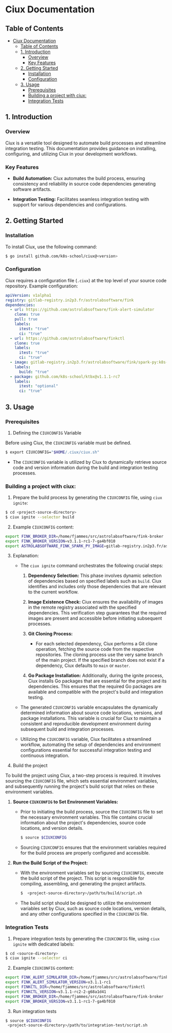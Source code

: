 # Ciux Documentation

## Table of Contents

- [Ciux Documentation](#ciux-documentation)
  - [Table of Contents](#table-of-contents)
  - [1. Introduction](#1-introduction)
    - [Overview](#overview)
    - [Key Features](#key-features)
  - [2. Getting Started](#2-getting-started)
    - [Installation](#installation)
    - [Configuration](#configuration)
  - [3. Usage](#3-usage)
    - [Prerequisites](#prerequisites)
    - [Building a project with ciux:](#building-a-project-with-ciux)
    - [Integration Tests](#integration-tests)

## 1. Introduction

### Overview

Ciux is a versatile tool designed to automate build processes and streamline integration testing. This documentation provides guidance on installing, configuring, and utilizing Ciux in your development workflows.

### Key Features

- **Build Automation:** Ciux automates the build process, ensuring consistency and reliability in source code dependencies generating software artifacts.

- **Integration Testing:** Facilitates seamless integration testing with support for various dependencies and configurations.

## 2. Getting Started

### Installation

To install Ciux, use the following command:

```bash
$ go install github.com/k8s-school/ciux@<version>
```

### Configuration

Ciux requires a configuration file (`.ciux`) at the top level of your source code repository. Example configuration:

```yaml
apiVersion: v1alpha1
registry: gitlab-registry.in2p3.fr/astrolabsoftware/fink
dependencies:
  - url: https://github.com/astrolabsoftware/fink-alert-simulator
    clone: true
    pull: true
    labels:
      itest: "true"
      ci: "true"
  - url: https://github.com/astrolabsoftware/finkctl
    clone: true
    labels:
      itest: "true"
      ci: "true"
  - image: gitlab-registry.in2p3.fr/astrolabsoftware/fink/spark-py:k8s-3.4.1
    labels:
      build: "true"
  - package: github.com/k8s-school/ktbx@v1.1.1-rc7
    labels:
      itest: "optional"
      ci: "true"
```

## 3. Usage

### Prerequisites

1. Defining the `CIUXCONFIG` Variable

Before using Ciux, the `CIUXCONFIG` variable must be defined.
```bash
$ export CIUXCONFIG="$HOME/.ciux/ciux.sh"
```

- The `CIUXCONFIG` variable is utilized by Ciux to dynamically retrieve source code and version information during the build and integration testing processes.

### Building a project with ciux:

1. Prepare the build process by generating the `CIUXCONFIG` file, using `ciux ignite`:

```bash
$ cd <project-source-directory>
$ ciux ignite --selector build
```

2. Example `CIUXCONFIG` content:

```bash
export FINK_BROKER_DIR=/home/fjammes/src/astrolabsoftware/fink-broker
export FINK_BROKER_VERSION=v3.1.1-rc1-7-ga4bf010
export ASTROLABSOFTWARE_FINK_SPARK_PY_IMAGE=gitlab-registry.in2p3.fr/astrolabsoftware/fink/spark-py:k8s-3.4.1
```

3. Explanation:

   - The `ciux ignite` command orchestrates the following crucial steps:

     1. **Dependency Selection:** This phase involves dynamic selection of dependencies based on specified labels such as `build`. Ciux identifies and includes only those dependencies that are relevant to the current workflow.

     2. **Image Existence Check:** Ciux ensures the availability of images in the remote registry associated with the specified dependencies. This verification step guarantees that the required images are present and accessible before initiating subsequent processes.

     3. **Git Cloning Process:**
         - For each selected dependency, Ciux performs a Git clone operation, fetching the source code from the respective repositories. The cloning process use the very same branch of the main project. If the specified branch does not exist if a dependency, Ciux defaults to `main` or `master`.

     4. **Go Package Installation:** Additionally, during the ignite process, Ciux installs Go packages that are essential for the project and its dependencies. This ensures that the required Go packages are available and compatible with the project's build and integration testing.

   - The generated `CIUXCONFIG` variable encapsulates the dynamically determined information about source code locations, versions, and package installations. This variable is crucial for Ciux to maintain a consistent and reproducible development environment during subsequent build and integration processes.

   - Utilizing the `CIUXCONFIG` variable, Ciux facilitates a streamlined workflow, automating the setup of dependencies and environment configurations essential for successful integration testing and continuous integration.

4. Build the project

To build the project using Ciux, a two-step process is required. It involves sourcing the `CIUXCONFIG` file, which sets essential environment variables, and subsequently running the project's build script that relies on these environment variables.

1. **Source `CIUXCONFIG` to Set Environment Variables:**
   - Prior to initiating the build process, source the `CIUXCONFIG` file to set the necessary environment variables. This file contains crucial information about the project's dependencies, source code locations, and version details.

     ```bash
     $ source $CIUXCONFIG
     ```

   - Sourcing `CIUXCONFIG` ensures that the environment variables required for the build process are properly configured and accessible.

2. **Run the Build Script of the Project:**
   - With the environment variables set by sourcing `CIUXCONFIG`, execute the build script of the project. This script is responsible for compiling, assembling, and generating the project artifacts.

     ```bash
     $  <project-source-directory>/path/to/build/script.sh
     ```

   - The build script should be designed to utilize the environment variables set by Ciux, such as source code locations, version details, and any other configurations specified in the `CIUXCONFIG` file.


### Integration Tests

1. Prepare integration tests by generating the `CIUXCONFIG` file, using `ciux ignite` with dedicated labels:

```bash
$ cd <source-directory>
$ ciux ignite --selector ci
```

2. Example `CIUXCONFIG` content:

```bash
export FINK_ALERT_SIMULATOR_DIR=/home/fjammes/src/astrolabsoftware/fink-alert-simulator
export FINK_ALERT_SIMULATOR_VERSION=v3.1.1-rc1
export FINKCTL_DIR=/home/fjammes/src/astrolabsoftware/finkctl
export FINKCTL_VERSION=v3.1.1-rc2-2-g68a1d41
export FINK_BROKER_DIR=/home/fjammes/src/astrolabsoftware/fink-broker
export FINK_BROKER_VERSION=v3.1.1-rc1-7-ga4bf010
```

3. Run integration tests

```bash
$ source $CIUXCONFIG
 <project-source-directory>/path/to/integration-test/script.sh
```